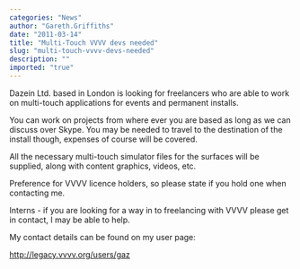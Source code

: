 ```yaml
---
categories: "News"
author: "Gareth.Griffiths"
date: "2011-03-14"
title: "Multi-Touch VVVV devs needed"
slug: "multi-touch-vvvv-devs-needed"
description: ""
imported: "true"
---
```



Dazein Ltd. based in London is looking for freelancers who are able to work on multi-touch applications for events and permanent installs. 

You can work on projects from where ever you are based as long as we can discuss over Skype. You may be needed to travel to the destination of the install though, expenses of course will be covered.

All the necessary multi-touch simulator files for the surfaces will be supplied, along with content graphics, videos, etc. 

Preference for VVVV licence holders, so please state if you hold one when contacting me.

Interns - if you are looking for a way in to freelancing with VVVV please get in contact, I may be able to help.

My contact details can be found on my user page:

http://legacy.vvvv.org/users/gaz





